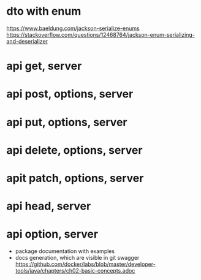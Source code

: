 # dto with enum
https://www.baeldung.com/jackson-serialize-enums
https://stackoverflow.com/questions/12468764/jackson-enum-serializing-and-deserializer

# api get, server
# api post, options, server
# api put, options, server
# api delete, options, server
# apit patch, options, server
# api head, server
# api option, server

- package documentation with examples
- docs generation, which are visible in git
  swagger
https://github.com/docker/labs/blob/master/developer-tools/java/chapters/ch02-basic-concepts.adoc

